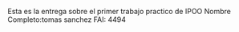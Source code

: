 Esta es la entrega sobre el primer trabajo practico de IPOO
Nombre Completo:tomas sanchez
FAI: 4494
